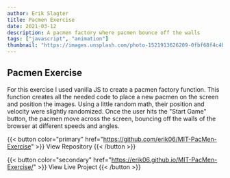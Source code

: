 ```yaml
---
author: Erik Slagter
title: Pacmen Exercise
date: 2021-03-12
description: A pacmen factory where pacmen bounce off the walls
tags: ["javascript", "animation"]
thumbnail: "https://images.unsplash.com/photo-1521913626209-0fbf68f4c4b1?ixlib=rb-4.0.3&ixid=MnwxMjA3fDB8MHxwaG90by1wYWdlfHx8fGVufDB8fHx8&auto=format&fit=crop&w=1000&q=80" # https://picsum.photos/id/1060/5598/3732
---
```


## Pacmen Exercise

For this exercise I used vanilla JS to create a pacmen factory function. This function creates all the needed code to place a new pacmen on the screen and position the images. Using a little random math, their position and velocity were slightly randomized. Once the user hits the "Start Game" button, the pacmen move across the screen, bouncing off the walls of the browser at different speeds and angles.

{{< button color="primary" href="https://github.com/erik06/MIT-PacMen-Exercise" >}}
View Repository
{{< /button >}}

{{< button color="secondary" href="https://erik06.github.io/MIT-PacMen-Exercise/" >}}
View Live Project
{{< /button >}}
